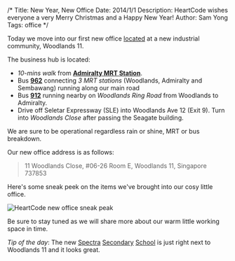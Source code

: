 /*
Title: New Year, New Office
Date: 2014/1/1
Description: HeartCode wishes everyone a very Merry Christmas and a Happy New Year!
Author: Sam Yong
Tags: office
*/

Today we move into our first new office [located](https://goo.gl/maps/g2Kgq) at a new industrial community, Woodlands 11.

The business hub is located:

- *10-mins walk* from [**Admiralty MRT Station**](https://goo.gl/maps/pn0Xk).
- Bus [**962**](http://www.transitlink.com.sg/eservice/eguide/service_route.php?service=962) connecting *3 MRT stations* (Woodlands, Admiralty and Sembawang) running along our main road
- Bus [**912**](http://www.transitlink.com.sg/eservice/eguide/service_route.php?service=912) running nearby on *Woodlands Ring Road* from Woodlands to Admiralty.
- Drive off Seletar Expressway (SLE) into Woodlands Ave 12 (Exit 9). Turn into *Woodlands Close* after passing the Seagate building.

We are sure to be operational regardless rain or shine, MRT or bus breakdown. 

Our new office address is as follows:

> 11 Woodlands Close, #06-26 Room E, Woodlands 11, Singapore 737853

Here's some sneak peek on the items we've brought into our cosy little office. 

![HeartCode new office sneak peak](https://fbcdn-sphotos-e-a.akamaihd.net/hphotos-ak-ash3/1510522_428674007260400_372572533_n.jpg)

Be sure to stay tuned as we will share more about our warm little working space in time.

*Tip of the day*: The new [Spectra](http://www.spectra.edu.sg/) [Secondary](https://www.youtube.com/watch?v=oZp_TKF0RSQ) [School](http://news.asiaone.com/news/edvantage/spectra-secondary-school-admit-sec-1-students-2014) is just right next to Woodlands 11 and it looks great. 